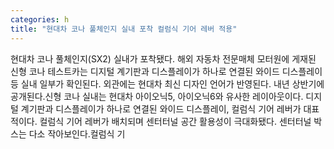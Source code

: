 ```yaml
---
categories: h
title: "현대차 코나 풀체인지 실내 포착 컬럼식 기어 레버 적용"
---
```

현대차 코나 풀체인지(SX2) 실내가 포착됐다. 해외 자동차 전문매체 모터원에 게재된 신형 코나 테스트카는 디지털 계기판과 디스플레이가 하나로 연결된 와이드 디스플레이 등 실내 일부가 확인된다. 외관에는 현대차 최신 디자인 언어가 반영된다. 내년 상반기에 공개된다.신형 코나 실내는 현대차 아이오닉5, 아이오닉6와 유사한 레이아웃이다. 디지털 계기판과 디스플레이가 하나로 연결된 와이드 디스플레이, 컬럼식 기어 레버가 대표적이다. 컬럼식 기어 레버가 배치되며 센터터널 공간 활용성이 극대화됐다. 센터터널 박스는 다소 작아보인다.컬럼식 기